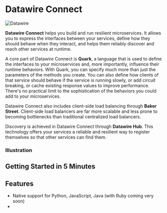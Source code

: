 # Datawire Connect

![](static_files/dw-logo.png "Datawire")

**Datawire Connect** helps you build and run resilient microservices. It allows you to
express the interfaces between your services, define how they should behave when
they interact, and helps them reliably discover and reach other services at runtime.

A core part of Datawire Connect is **Quark**, a language that is used to define the
interfaces to your microservices and, more importantly, influence their runtime
behaviors. With Quark, you can specify much more than just the parameters of the
methods you create. You can also define how clients of that service should behave
if the service is running slowly, or add circuit breaking, or cache existing
response values to improve performance. There's no practical limit to the
sophistication of the behaviors you could add to your microservices.

Datawire Connect also includes client-side load balancing through **Baker Street**.
Client-side load balancers are far more scalable and less prone to becoming bottlenecks
than traditional centralized load balancers.

Discovery is achieved in Datawire Connect through **Datawire Hub**. This technology
offers your services a reliable and resilient way to register themselves so that
other services can find them.

### Illustration ###



## Getting Started in 5 Minutes



## Features

* Native support for Python, JavaScript, Java (with Ruby coming very soon)
*
